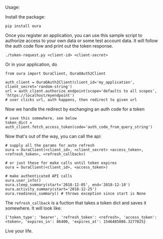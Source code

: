
Usage:

Install the package:

```
pip install oura
```

Once you register an application, you can use this sample script to authorize access to your own data or some test account data. It will follow the auth code flow and print out the token response. 
```
./token-request.py <client-id> <client-secret>
``` 

Or in your application, do
```
from oura import OuraClient, OuraOAuth2Client

auth_client = OuraOAuth2Client(client_id='my_application', client_secret='random-string')
url = auth_client.authorize_endpoint(scope='defaults to all scopes', 'https://localhost/myendpoint')
# user clicks url, auth happens, then redirect to given url
```

Now we handle the redirect by exchanging an auth code for a token

```
# save this somewhere, see below
token_dict = auth_client.fetch_access_token(code='auth_code_from_query_string')
```

Now that's out of the way, you can call the api:
```
# supply all the params for auto refresh
oura = OuraClient(<client_id>, <client_secret> <access_token>, <refresh_token>, <refresh_callback>)

# or just these for make calls until token expires
oura = OuraClient(<client_id>, <access_token>)

# make authenticated API calls
oura.user_info()
oura.sleep_summary(start='2018-12-05', end='2018-12-10')
oura.activity_summary(start='2018-12-25')
oura.readiness_summary() # throws exception since start is None
```


The `refresh_callback` is a fuction that takes a token dict and saves it somewhere. It will look like:
```
{'token_type': 'bearer', 'refresh_token': <refresh>, 'access_token': <token>, 'expires_in': 86400, 'expires_at': 1546485086.3277025}
```

Live your life.
